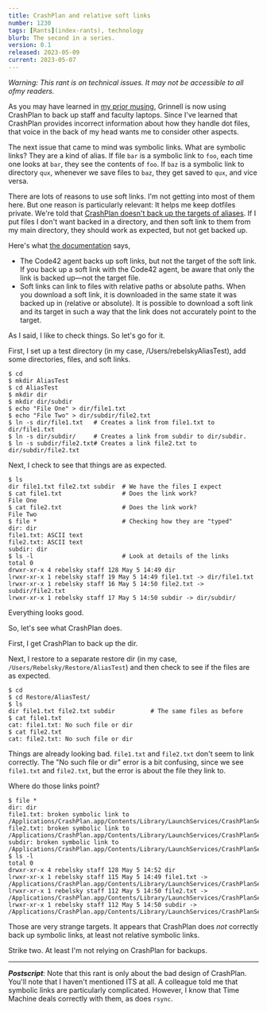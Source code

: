 ```yaml
---
title: CrashPlan and relative soft links
number: 1230
tags: [Rants](index-rants), technology
blurb: The second in a series.
version: 0.1
released: 2023-05-09
current: 2023-05-07
---
```

_Warning: This rant is on technical issues.  It may not be accessible to all ofmy readers._

As you may have learned in [my prior musing](crashplan-dotfiles-2023-05-08), Grinnell is now using CrashPlan to back up staff and faculty laptops.  Since I've learned that CrashPlan provides incorrect information about how they handle dot files, that voice in the back of my head wants me to consider other aspects.

The next issue that came to mind was symbolic links.  What are symbolic links?  They are a kind of alias.  If file `bar` is a symbolic link to `foo`, each time one looks at `bar`, they see the contents of `foo`.  If `baz` is a symbolic link to directory `qux`, whenever we save files to `baz`, they get saved to `qux`, and vice versa.

There are lots of reasons to use soft links.  I'm not getting into most of them here.  But one reason is particularly relevant: It helps me keep dotfiles private.  We're told that [CrashPlan doesn't back up the targets of aliases](https://support.code42.com/Incydr/Agent/Configuring/How_to_use_soft_and_hard_links_with_the_Code42_agent).  If I put files I don't want backed in a directory, and then soft link to them from my main directory, they should work as expected, but not get backed up.

Here's what [the documentation](https://support.code42.com/Incydr/Agent/Configuring/How_to_use_soft_and_hard_links_with_the_Code42_agent) says,

* The Code42 agent backs up soft links, but not the target of the soft link. If you back up a soft link with the Code42 agent, be aware that only the link is backed up—not the target file.
* Soft links can link to files with relative paths or absolute paths. When you download a soft link, it is downloaded in the same state it was backed up in (relative or absolute). It is possible to download a soft link and its target in such a way that the link does not accurately point to the target.

As I said, I like to check things.  So let's go for it.

First, I set up a test directory (in my case, /Users/rebelskyAliasTest), add some directories, files, and soft links.

```
$ cd
$ mkdir AliasTest
$ cd AliasTest
$ mkdir dir
$ mkdir dir/subdir
$ echo "File One" > dir/file1.txt
$ echo "File Two" > dir/subdir/file2.txt
$ ln -s dir/file1.txt   # Creates a link from file1.txt to dir/file1.txt
$ ln -s dir/subdir/     # Creates a link from subdir to dir/subdir.
$ ln -s subdir/file2.txt# Creates a link file2.txt to dir/subdir/file2.txt 
```

Next, I check to see that things are as expected.

```
$ ls
dir file1.txt file2.txt subdir  # We have the files I expect
$ cat file1.txt                 # Does the link work?
File One
$ cat file2.txt                 # Does the link work?
File Two
$ file *                        # Checking how they are "typed"
dir: dir
file1.txt: ASCII text
file2.txt: ASCII text
subdir: dir
$ ls -l                         # Look at details of the links
total 0
drwxr-xr-x 4 rebelsky staff 128 May 5 14:49 dir
lrwxr-xr-x 1 rebelsky staff 19 May 5 14:49 file1.txt -> dir/file1.txt
lrwxr-xr-x 1 rebelsky staff 16 May 5 14:50 file2.txt -> subdir/file2.txt
lrwxr-xr-x 1 rebelsky staff 17 May 5 14:50 subdir -> dir/subdir/
```

Everything looks good.

So, let's see what CrashPlan does.

First, I get CrashPlan to back up the dir.

Next, I restore to a separate restore dir (in my case, `/Users/Rebelsky/Restore/AliasTest`) and then check to see if the files are as expected.

```
$ cd
$ cd Restore/AliasTest/
$ ls
dir file1.txt file2.txt subdir          # The same files as before
$ cat file1.txt
cat: file1.txt: No such file or dir 
$ cat file2.txt
cat: file2.txt: No such file or dir
```

Things are already looking bad.  `file1.txt` and `file2.txt` don't seem to link correctly.  The "No such file or dir" error is a bit confusing, since we see `file1.txt` and `file2.txt`, but the error is about the file they link to.

Where do those links point?

```
$ file *
dir: dir
file1.txt: broken symbolic link to /Applications/CrashPlan.app/Contents/Library/LaunchServices/CrashPlanService.app/Contents/MacOS/dir/file1.txt
file2.txt: broken symbolic link to /Applications/CrashPlan.app/Contents/Library/LaunchServices/CrashPlanService.app/Contents/MacOS/subdir/file2.txt
subdir: broken symbolic link to /Applications/CrashPlan.app/Contents/Library/LaunchServices/CrashPlanService.app/Contents/MacOS/dir/subdir
$ ls -l
total 0
drwxr-xr-x 4 rebelsky staff 128 May 5 14:52 dir
lrwxr-xr-x 1 rebelsky staff 115 May 5 14:49 file1.txt -> /Applications/CrashPlan.app/Contents/Library/LaunchServices/CrashPlanService.app/Contents/MacOS/dir/file1.txt
lrwxr-xr-x 1 rebelsky staff 112 May 5 14:50 file2.txt -> /Applications/CrashPlan.app/Contents/Library/LaunchServices/CrashPlanService.app/Contents/MacOS/subdir/file2.txt
lrwxr-xr-x 1 rebelsky staff 112 May 5 14:50 subdir -> /Applications/CrashPlan.app/Contents/Library/LaunchServices/CrashPlanService.app/Contents/MacOS/dir/subdir
```

Those are very strange targets.  It appears that CrashPlan does *not* correctly back up symbolic links, at least not relative symbolic links.

Strike two.  At least I'm not relying on CrashPlan for backups.

----

**_Postscript_**: Note that this rant is only about the bad design of CrashPlan.  You'll note that I haven't mentioned ITS at all.  A colleague told me that symbolic links are particularly complicated.  However, I know that Time Machine deals correctly with them, as does `rsync`.
